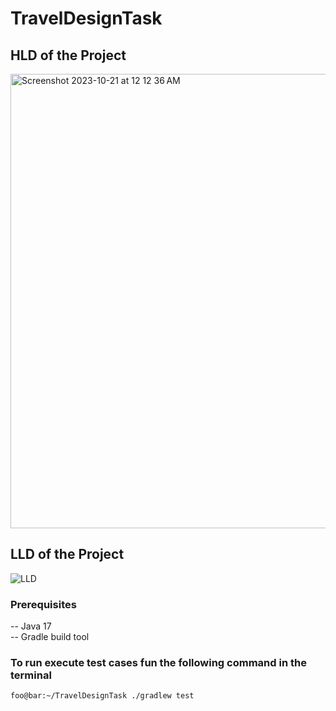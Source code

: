 # TravelDesignTask

## HLD of the Project

<img width="727" alt="Screenshot 2023-10-21 at 12 12 36 AM" src="https://github.com/kalakandi/TravelDesignTask/assets/42131834/b92032f6-6365-4692-9ef2-30f8a7790776">

## LLD of the Project


![LLD](https://github.com/kalakandi/TravelDesignTask/assets/42131834/f578ee74-bf3a-416b-80cd-f46e6f50c670)

### Prerequisites
-- Java 17
<br>
-- Gradle build tool


### To run execute test cases fun the following command in the terminal
```console
foo@bar:~/TravelDesignTask ./gradlew test 
```